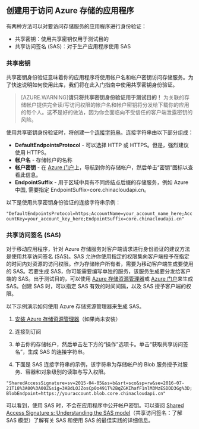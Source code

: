 ## 创建用于访问 Azure 存储的应用程序

有两种方法可以对要访问存储服务的应用程序进行身份验证：

- 共享密钥：使用共享密钥仅用于测试目的
- 共享访问签名 (SAS)：对于生产应用程序使用 SAS

### 共享密钥
共享密钥身份验证意味着你的应用程序将使用帐户名和帐户密钥访问存储服务。为了快速说明如何使用此库，我们将在此入门指南中使用共享密钥身份验证。

> [AZURE.WARNING]**请只将共享密钥身份验证用于测试目的！** 为关联的存储帐户提供完全读/写访问权限的帐户名和帐户密钥将分发给下载你的应用的每个人。这**不**是好的做法，因为你会面临向不受信任的客户端泄露密钥的风险。

使用共享密钥身份验证时，将创建一个[连接字符串](/documentation/articles/storage-configure-connection-string/)。连接字符串由以下部分组成：

- **DefaultEndpointsProtocol** - 可以选择 HTTP 或 HTTPS。但是，强烈建议使用 HTTPS。
- **帐户名** - 存储帐户的名称
- **帐户密钥** - 在 [Azure 门户](https://portal.azure.cn)上，导航到你的存储帐户，然后单击“密钥”图标以查看此信息。
- **EndpointSuffix** - 用于区域中具有不同终结点后缀的存储服务，例如 Azure 中国, 需要指定 EndpointSuffix=core.chinacloudapi.cn。

以下是使用共享密钥身份验证的连接字符串示例：

`"DefaultEndpointsProtocol=https;AccountName=your_account_name_here;AccountKey=your_account_key_here;EndpointSuffix=core.chinacloudapi.cn"`

### 共享访问签名 (SAS)
对于移动应用程序，针对 Azure 存储服务对客户端请求进行身份验证的建议方法是使用共享访问签名 (SAS)。SAS 允许你使用指定的权限集向客户端授予在指定的时间内对资源的访问权限。作为存储帐户所有者，需要为移动客户端生成要使用的 SAS。若要生成 SAS，你可能需要编写单独的服务，该服务生成要分发给客户端的 SAS。出于测试目的，可以使用 [Azure 存储资源管理器](http://storageexplorer.com)或 [Azure 门户](https://portal.azure.cn)来生成 SAS。创建 SAS 时，可以指定 SAS 有效的时间间隔，以及 SAS 授予客户端的权限。

以下示例演示如何使用 Azure 存储资源管理器来生成 SAS。

1. [安装 Azure 存储资源管理器](http://storageexplorer.com)（如果尚未安装）

2. 连接到订阅

3. 单击你的存储帐户，然后单击左下方的“操作”选项卡。单击“获取共享访问签名”，生成 SAS 的连接字符串。

4. 下面是 SAS 连接字符串的示例，该字符串为存储帐户的 Blob 服务授予对服务、容器和对象级别的读取与写入权限。

  `"SharedAccessSignature=sv=2015-04-05&ss=b&srt=sco&sp=rw&se=2016-07-21T18%3A00%3A00Z&sig=3ABdLOJZosCp0o491T%2BqZGKIhafF1nlM3MzESDDD3Gg%3D;BlobEndpoint=https://youraccount.blob.core.chinacloudapi.cn"`

可以看到，使用 SAS 时，不会在应用程序中公开帐户密钥。可以查阅 [Shared Access Signature s: Understanding the SAS model](/documentation/articles/storage-dotnet-shared-access-signature-part-1/)（共享访问签名：了解 SAS 模型）了解有关 SAS 和使用 SAS 的最佳实践的详细信息。

<!---HONumber=Mooncake_1226_2016-->